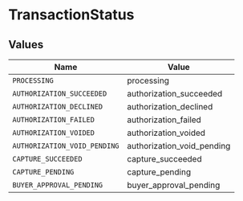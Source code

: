 # TransactionStatus


## Values

| Name                         | Value                        |
| ---------------------------- | ---------------------------- |
| `PROCESSING`                 | processing                   |
| `AUTHORIZATION_SUCCEEDED`    | authorization_succeeded      |
| `AUTHORIZATION_DECLINED`     | authorization_declined       |
| `AUTHORIZATION_FAILED`       | authorization_failed         |
| `AUTHORIZATION_VOIDED`       | authorization_voided         |
| `AUTHORIZATION_VOID_PENDING` | authorization_void_pending   |
| `CAPTURE_SUCCEEDED`          | capture_succeeded            |
| `CAPTURE_PENDING`            | capture_pending              |
| `BUYER_APPROVAL_PENDING`     | buyer_approval_pending       |